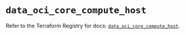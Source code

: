 # `data_oci_core_compute_host`

Refer to the Terraform Registry for docs: [`data_oci_core_compute_host`](https://registry.terraform.io/providers/oracle/oci/7.19.0/docs/data-sources/core_compute_host).
